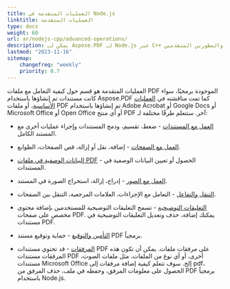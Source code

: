 ```yaml
---
title: العمليات المتقدمة في Node.js 
linktitle: العمليات المتقدمة
type: docs
weight: 60
url: ar/nodejs-cpp/advanced-operations/
description: يمكن لـ Aspose.PDF لـ Node.js عبر C++ تنفيذ المهام البسيطة والسهلة فحسب، بل يمكنه أيضًا التعامل مع الأهداف الأكثر تعقيدًا. تحقق من القسم التالي للمستخدمين والمطورين المتقدمين.
lastmod: "2023-11-16"
sitemap:
    changefreq: "weekly"
    priority: 0.7
---
```


العمليات المتقدمة هو قسم حول كيفية التعامل مع ملفات PDF الموجودة برمجيًا، سواء كانت مستندات تم إنشاؤها باستخدام Aspose.PDF كما تمت مناقشته في [العمليات الأساسية](/pdf/nodejs-cpp/basic-operations/)، أو ملفات PDF تم إنشاؤها باستخدام Adobe Acrobat أو Google Docs أو Microsoft Office أو Open Office أو أي منتج PDF آخر. ستتعلم طرقًا مختلفة لـ:

- [العمل مع المستندات](/pdf/nodejs-cpp/working-with-documents/) - ضغط، تقسيم، ودمج المستندات وإجراء عمليات أخرى مع المستند الكامل.
- [العمل مع الصفحات](/pdf/nodejs-cpp/working-with-pages/) - إضافة، نقل أو إزالة، قص الصفحات، الطوابع.

- [البيانات الوصفية في ملفات PDF](/pdf/nodejs-cpp/pdf-file-metadata/) - الحصول أو تعيين البيانات الوصفية في المستندات.
- [العمل مع الصور](/pdf/nodejs-cpp/working-with-images/) - إدراج، إزالة، استخراج الصورة في المستند.
- [التنقل والتفاعل](/pdf/nodejs-cpp/navigation-and-interaction/) - التعامل مع الإجراءات، العلامات المرجعية، التنقل بين الصفحات.
- [التعليقات التوضيحية](/pdf/nodejs-cpp/annotations/) - تسمح التعليقات التوضيحية للمستخدمين بإضافة محتوى مخصص على صفحات PDF. يمكنك إضافة، حذف وتعديل التعليقات التوضيحية في مستندات PDF.
- [التأمين والتوقيع](/pdf/nodejs-cpp/securing-and-signing/) - حماية وتوقيع مستند PDF برمجياً.
- [المرفقات](/pdf/nodejs-cpp/attachments/) - قد تحتوي مستندات PDF على مرفقات ملفات. يمكن أن تكون هذه المرفقات مستندات PDF أخرى، أو أي نوع من الملفات، مثل ملفات الصوت، مستندات Microsoft Office إلخ. سوف تتعلم كيفية إضافة مرفقات إلى pdf، الحصول على معلومات المرفق، وحفظه في ملف، حذف المرفق من PDF برمجياً باستخدام Node.js.